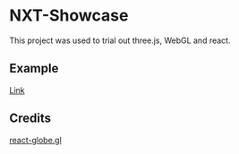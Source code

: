 # NXT-Showcase

This project was used to trial out three.js, WebGL and react.

## Example

[Link](https://vibrant-kowalevski-4c6ecd.netlify.app/)

## Credits

[react-globe.gl](https://github.com/vasturiano/react-globe.gl)
